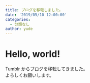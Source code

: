 ```yaml
---
title: ブログを移転しました。
date: '2019/05/10 12:00:00'
categories:
  - 分類なし
author: yude
---
```

# Hello, world!
Tumblr からブログを移転してきました。  
よろしくお願いします。
